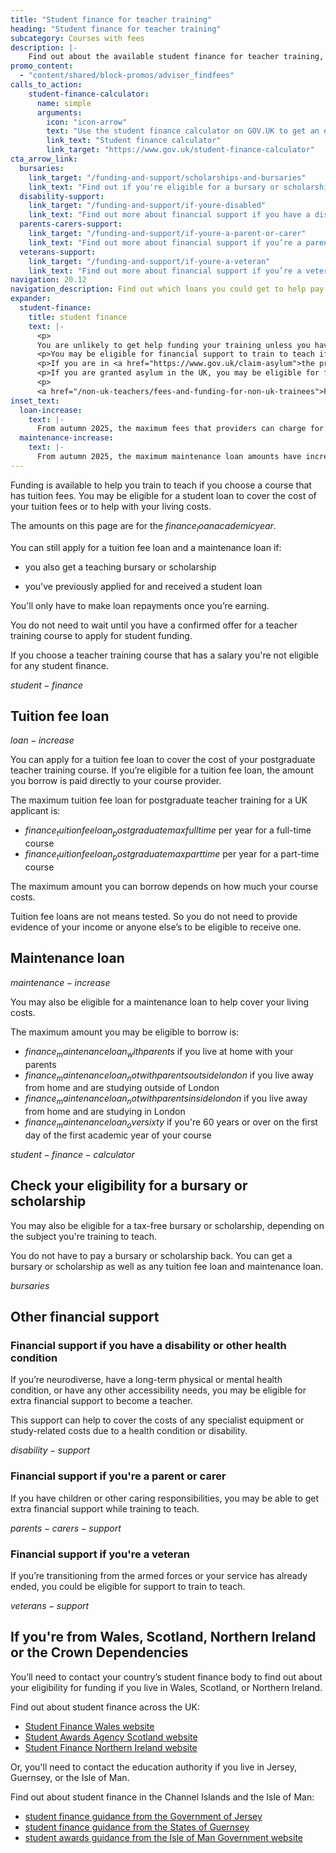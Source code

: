```yaml
---
title: "Student finance for teacher training"
heading: "Student finance for teacher training"
subcategory: Courses with fees
description: |-
    Find out about the available student finance for teacher training, including tuition fee loans and maintenance loans to support you while you train.
promo_content:
  - "content/shared/block-promos/adviser_findfees"
calls_to_action:
    student-finance-calculator:
      name: simple
      arguments:
        icon: "icon-arrow"
        text: "Use the student finance calculator on GOV.UK to get an estimate of how much funding you might get."
        link_text: "Student finance calculator"
        link_target: "https://www.gov.uk/student-finance-calculator"
cta_arrow_link:
  bursaries:
    link_target: "/funding-and-support/scholarships-and-bursaries"
    link_text: "Find out if you're eligible for a bursary or scholarship"
  disability-support:
    link_target: "/funding-and-support/if-youre-disabled"
    link_text: "Find out more about financial support if you have a disability"
  parents-carers-support:
    link_target: "/funding-and-support/if-youre-a-parent-or-carer"
    link_text: "Find out more about financial support if you’re a parent or carer"
  veterans-support:
    link_target: "/funding-and-support/if-youre-a-veteran"
    link_text: "Find out more about financial support if you’re a veteran"
navigation: 20.12
navigation_description: Find out which loans you could get to help pay your fees and living expenses while you train.
expander:
  student-finance:
    title: student finance
    text: |-
      <p>
      You are unlikely to get help funding your training unless you have permission to <a href="https://www.gov.uk/browse/visas-immigration/settle-in-the-uk">live permanently in the UK</a>, have refugee status, or are training to teach languages or physics. You will also need to meet some other eligibility requirements.
      <p>You may be eligible for financial support to train to teach if <a href="/non-uk-teachers/visas-for-non-uk-trainees">you are from Ukraine or Afghanistan and on certain visas</a>.</p>
      <p>If you are in <a href="https://www.gov.uk/claim-asylum">the process of seeking asylum</a>, check your immigration bail conditions to see if you have permission to study on a teacher training course in England. Even if you have permission, you are unlikely to be eligible for financial support.
      <p>If you are granted asylum in the UK, you may be eligible for financial support to train to teach.</p>
      <p>
      <a href="/non-uk-teachers/fees-and-funding-for-non-uk-trainees">Find out about funding for non-UK citizens</a>.</p>
inset_text:
  loan-increase:
    text: |-
      From autumn 2025, the maximum fees that providers can charge for postgraduate teacher training courses have increased. This means the amount you can apply to borrow to cover tuition fees has also increased. The increased amounts are shown on this page.
  maintenance-increase:
    text: |-
      From autumn 2025, the maximum maintenance loan amounts have increased. The increased amounts are shown on this page.
---
```


Funding is available to help you train to teach if you choose a course that has tuition fees. You may be eligible for a student loan to cover the cost of your tuition fees or to help with your living costs.

The amounts on this page are for the $finance_loanacademicyear$.

You can still apply for a tuition fee loan and a maintenance loan if:

* you also get a teaching bursary or scholarship

* you've previously applied for and received a student loan

You'll only have to make loan repayments once you’re earning.

You do not need to wait until you have a confirmed offer for a teacher training course to apply for student funding.

If you choose a teacher training course that has a salary you're not eligible for any student finance.

$student-finance$

## Tuition fee loan

$loan-increase$

You can apply for a tuition fee loan to cover the cost of your postgraduate teacher training course. If you’re eligible for a tuition fee loan, the amount you borrow is paid directly to your course provider.

The maximum tuition fee loan for postgraduate teacher training for a UK applicant is:

* $finance_tuitionfeeloan_postgraduatemaxfulltime$ per year for a full-time course
* $finance_tuitionfeeloan_postgraduatemaxparttime$ per year for a part-time course

The maximum amount you can borrow depends on how much your course costs.

Tuition fee loans are not means tested. So you do not need to provide evidence of your income or anyone else’s to be eligible to receive one.

## Maintenance loan

$maintenance-increase$

You may also be eligible for a maintenance loan to help cover your living costs.

The maximum amount you may be eligible to borrow is:

* $finance_maintenanceloan_withparents$ if you live at home with your parents
* $finance_maintenanceloan_notwithparentsoutsidelondon$ if you live away from home and are studying outside of London
* $finance_maintenanceloan_notwithparentsinsidelondon$ if you live away from home and are studying in London
* $finance_maintenanceloan_oversixty$ if you're 60 years or over on the first day of the first academic year of your course

$student-finance-calculator$

## Check your eligibility for a bursary or scholarship

You may also be eligible for a tax-free bursary or scholarship, depending on the subject you're training to teach.

You do not have to pay a bursary or scholarship back. You can get a bursary or scholarship as well as any tuition fee loan and maintenance loan.

$bursaries$

## Other financial support

### Financial support if you have a disability or other health condition

If you’re neurodiverse, have a long-term physical or mental health condition, or have any other accessibility needs, you may be eligible for extra financial support to become a teacher.

This support can help to cover the costs of any specialist equipment or study-related costs due to a health condition or disability.

$disability-support$

### Financial support if you're a parent or carer

If you have children or other caring responsibilities, you may be able to get extra financial support while training to teach.

$parents-carers-support$

### Financial support if you're a veteran 

If you’re transitioning from the armed forces or your service has already ended, you could be eligible for support to train to teach.

$veterans-support$

## If you're from Wales, Scotland, Northern Ireland or the Crown Dependencies

You’ll need to contact your country’s student finance body to find out about your eligibility for funding if you live in Wales, Scotland, or Northern Ireland.

Find out about student finance across the UK:

* [Student Finance Wales website](https://www.studentfinancewales.co.uk/)
* [Student Awards Agency Scotland website](https://www.saas.gov.uk/)
* [Student Finance Northern Ireland website](https://www.studentfinanceni.co.uk/)

Or, you'll need to contact the education authority if you live in Jersey, Guernsey, or the Isle of Man.

Find out about student finance in the Channel Islands and the Isle of Man:

* [student finance guidance from the Government of Jersey](https://www.gov.je/Working/Careers/16To19YearOlds/EnteringHigherEducation/FinancingHigherEducationCourses/FundingDegreeProfessionalQualifications/Pages/index.aspx)
* [student finance guidance from the States of Guernsey](https://www.gov.gg/article/152744/Policies)
* [student awards guidance from the Isle of Man Government website](https://www.gov.im/student-grants)
